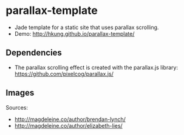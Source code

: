 # parallax-template
- Jade template for a static site that uses parallax scrolling.
- Demo: http://hkung.github.io/parallax-template/

## Dependencies
- The parallax scrolling effect is created with the parallax.js library: https://github.com/pixelcog/parallax.js/

## Images
Sources:
- http://magdeleine.co/author/brendan-lynch/
- http://magdeleine.co/author/elizabeth-lies/
